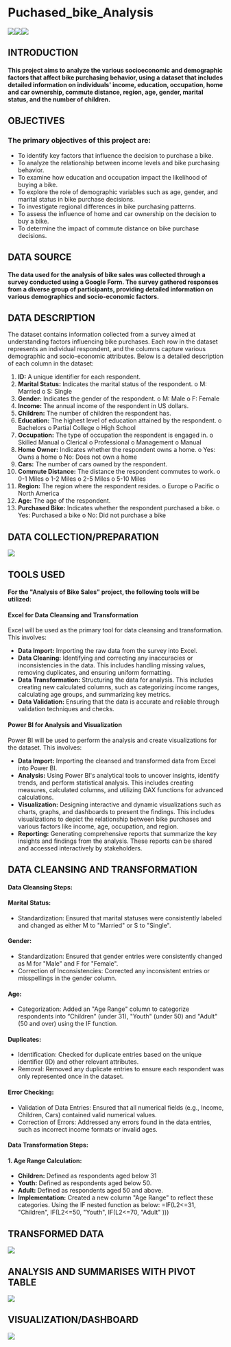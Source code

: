 # Puchased_bike_Analysis
![](bike_image.jpg)![](bike_image.jpg)![](bike_image.jpg)
## **INTRODUCTION**
#### This project aims to analyze the various socioeconomic and demographic factors that affect bike purchasing behavior, using a dataset that includes detailed information on individuals' income, education, occupation, home and car ownership, commute distance, region, age, gender, marital status, and the number of children.
## **OBJECTIVES**
### The primary objectives of this project are:
- To identify key factors that influence the decision to purchase a bike.
- To analyze the relationship between income levels and bike purchasing behavior.
- To examine how education and occupation impact the likelihood of buying a bike.
- To explore the role of demographic variables such as age, gender, and marital status in bike purchase decisions.
- To investigate regional differences in bike purchasing patterns.
- To assess the influence of home and car ownership on the decision to buy a bike.
- To determine the impact of commute distance on bike purchase decisions.
## DATA SOURCE 
#### The data used for the analysis of bike sales was collected through a survey conducted using a Google Form. The survey gathered responses from a diverse group of participants, providing detailed information on various demographics and socio-economic factors. 
## DATA DESCRIPTION
The dataset contains information collected from a survey aimed at understanding factors influencing bike purchases. Each row in the dataset represents an individual respondent, and the columns capture various demographic and socio-economic attributes. Below is a detailed description of each column in the dataset:
1.	**ID:** A unique identifier for each respondent.
2.	**Marital Status:** Indicates the marital status of the respondent.
o	M: Married
o	S: Single
3. **Gender:** Indicates the gender of the respondent.
o	M: Male
o	F: Female
4.	**Income:** The annual income of the respondent in US dollars.
5.	**Children:** The number of children the respondent has.
6.	**Education:** The highest level of education attained by the respondent.
o	Bachelors
o	Partial College
o	High School
7.	**Occupation:** The type of occupation the respondent is engaged in.
o	Skilled Manual
o	Clerical
o	Professional
o	Management
o	Manual
8.	**Home Owner:** Indicates whether the respondent owns a home.
o	Yes: Owns a home
o	No: Does not own a home
9.	**Cars:** The number of cars owned by the respondent.
10.	**Commute Distance:** The distance the respondent commutes to work.
o	0-1 Miles
o	1-2 Miles
o	2-5 Miles
o	5-10 Miles
11.	**Region:** The region where the respondent resides.
o	Europe
o	Pacific
o	North America
12.	**Age:** The age of the respondent.
13.	**Purchased Bike:** Indicates whether the respondent purchased a bike.
o	Yes: Purchased a bike
o	No: Did not purchase a bike
## DATA COLLECTION/PREPARATION
![](Raw_data.PNG)
## TOOLS USED
#### For the "Analysis of Bike Sales" project, the following tools will be utilized:
#### Excel for Data Cleansing and Transformation
Excel will be used as the primary tool for data cleansing and transformation. This involves:
- **Data Import:** Importing the raw data from the survey into Excel.
- **Data Cleaning:** Identifying and correcting any inaccuracies or inconsistencies in the data. This includes handling missing values, removing duplicates, and ensuring uniform formatting.
- **Data Transformation:** Structuring the data for analysis. This includes creating new calculated columns, such as categorizing income ranges, calculating age groups, and summarizing key metrics.
- **Data Validation:** Ensuring that the data is accurate and reliable through validation techniques and checks.
#### Power BI for Analysis and Visualization
Power BI will be used to perform the analysis and create visualizations for the dataset. This involves:
- **Data Import:** Importing the cleansed and transformed data from Excel into Power BI.
- **Analysis:** Using Power BI's analytical tools to uncover insights, identify trends, and perform statistical analysis. This includes creating measures, calculated columns, and utilizing DAX functions for advanced calculations.
- **Visualization:** Designing interactive and dynamic visualizations such as charts, graphs, and dashboards to present the findings. This includes visualizations to depict the relationship between bike purchases and various factors like income, age, occupation, and region.
- **Reporting:** Generating comprehensive reports that summarize the key insights and findings from the analysis. These reports can be shared and accessed interactively by stakeholders.
## DATA CLEANSING AND TRANSFORMATION
#### Data Cleansing Steps:
#### Marital Status:
- Standardization: Ensured that marital statuses were consistently labeled and changed as either M to "Married" or S to "Single".
#### Gender:
- Standardization: Ensured that gender entries were consistently changed as  M for "Male" and F for "Female".
- Correction of Inconsistencies: Corrected any inconsistent entries or misspellings in the gender column.
#### Age:
- Categorization: Added an "Age Range" column to categorize respondents into “Children” (under 31), "Youth" (under 50) and "Adult" (50 and over) using the IF function.
#### Duplicates:
- Identification: Checked for duplicate entries based on the unique identifier (ID) and other relevant attributes.
- Removal: Removed any duplicate entries to ensure each respondent was only represented once in the dataset.
#### Error Checking:
- Validation of Data Entries: Ensured that all numerical fields (e.g., Income, Children, Cars) contained valid numerical values.
- Correction of Errors: Addressed any errors found in the data entries, such as incorrect income formats or invalid ages.
#### Data Transformation Steps:
#### 1.	Age Range Calculation:
- **Children:** Defined as respondents aged below 31
- **Youth:** Defined as respondents aged below 50.
- **Adult:** Defined as respondents aged 50 and above.
- **Implementation:** Created a new column "Age Range" to reflect these categories.
Using the IF nested function as below:
=IF(L2<=31, "Children", IF(L2<=50, "Youth", IF(L2<=70, "Adult" )))
## TRANSFORMED DATA
![](Transformed_data.PNG)
## ANALYSIS AND SUMMARISES WITH PIVOT TABLE
![](Pivot_Table.PNG)
## VISUALIZATION/DASHBOARD
![](Dash_board.PNG)
